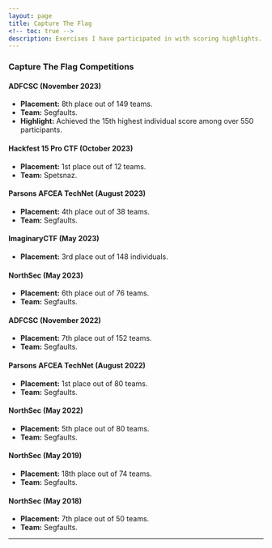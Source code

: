 ```yaml
---
layout: page
title: Capture The Flag
<!-- toc: true -->
description: Exercises I have participated in with scoring highlights.
---
```


### Capture The Flag Competitions

#### ADFCSC (November 2023)
- **Placement:** 8th place out of 149 teams.
- **Team:** Segfaults.
- **Highlight:** Achieved the 15th highest individual score among over 550 participants.

#### Hackfest 15 Pro CTF (October 2023)
- **Placement:** 1st place out of 12 teams.
- **Team:** Spetsnaz.

#### Parsons AFCEA TechNet (August 2023)
- **Placement:** 4th place out of 38 teams.
- **Team:** Segfaults.

#### ImaginaryCTF (May 2023)
- **Placement:** 3rd place out of 148 individuals.

#### NorthSec (May 2023)
- **Placement:** 6th place out of 76 teams.
- **Team:** Segfaults.

#### ADFCSC (November 2022)
- **Placement:** 7th place out of 152 teams.
- **Team:** Segfaults.

#### Parsons AFCEA TechNet (August 2022)
- **Placement:** 1st place out of 80 teams.
- **Team:** Segfaults.

#### NorthSec (May 2022)
- **Placement:** 5th place out of 80 teams.
- **Team:** Segfaults.

#### NorthSec (May 2019)
- **Placement:** 18th place out of 74 teams.
- **Team:** Segfaults.

#### NorthSec (May 2018)
- **Placement:** 7th place out of 50 teams.
- **Team:** Segfaults.
---
